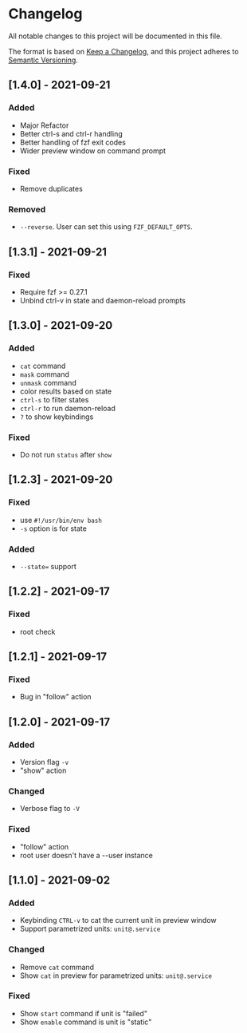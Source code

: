 # Changelog

All notable changes to this project will be documented in this file.

The format is based on [Keep a Changelog](https://keepachangelog.com/en/1.0.0/),
and this project adheres to [Semantic Versioning](https://semver.org/spec/v2.0.0.html).

## [1.4.0] - 2021-09-21

### Added

- Major Refactor
- Better ctrl-s and ctrl-r handling
- Better handling of fzf exit codes
- Wider preview window on command prompt

### Fixed

- Remove duplicates

### Removed

- `--reverse`. User can set this using `FZF_DEFAULT_OPTS`.

## [1.3.1] - 2021-09-21

### Fixed

- Require fzf >= 0.27.1
- Unbind ctrl-v in state and daemon-reload prompts

## [1.3.0] - 2021-09-20

### Added

- `cat` command
- `mask` command
- `unmask` command
- color results based on state
- `ctrl-s` to filter states
- `ctrl-r` to run daemon-reload
- `?` to show keybindings

### Fixed

- Do not run `status` after `show`

## [1.2.3] - 2021-09-20

### Fixed

- use `#!/usr/bin/env bash`
- `-s` option is for state

### Added

- `--state=` support

## [1.2.2] - 2021-09-17

### Fixed

- root check

## [1.2.1] - 2021-09-17

### Fixed

- Bug in "follow" action

## [1.2.0] - 2021-09-17

### Added

- Version flag `-v`
- "show" action

### Changed

- Verbose flag to `-V`

### Fixed

- "follow" action
- root user doesn't have a --user instance

## [1.1.0] - 2021-09-02

### Added

- Keybinding `CTRL-v` to cat the current unit in preview window
- Support parametrized units: `unit@.service`

### Changed

- Remove `cat` command
- Show `cat` in preview for parametrized units: `unit@.service`

### Fixed

- Show `start` command if unit is "failed"
- Show `enable` command is unit is "static"
